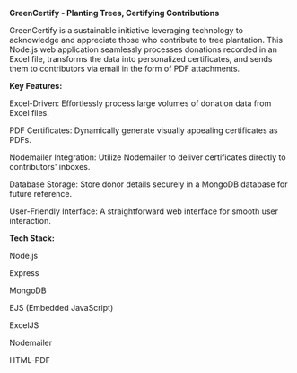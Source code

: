 **GreenCertify - Planting Trees, Certifying Contributions**

GreenCertify is a sustainable initiative leveraging technology to acknowledge and appreciate those who contribute to tree plantation. This Node.js web application seamlessly processes donations recorded in an Excel file, transforms the data into personalized certificates, and sends them to contributors via email in the form of PDF attachments.


**Key Features:**

Excel-Driven: Effortlessly process large volumes of donation data from Excel files.

PDF Certificates: Dynamically generate visually appealing certificates as PDFs.

Nodemailer Integration: Utilize Nodemailer to deliver certificates directly to contributors' inboxes.

Database Storage: Store donor details securely in a MongoDB database for future reference.

User-Friendly Interface: A straightforward web interface for smooth user interaction.


**Tech Stack:**

Node.js

Express

MongoDB

EJS (Embedded JavaScript)

ExcelJS

Nodemailer

HTML-PDF
